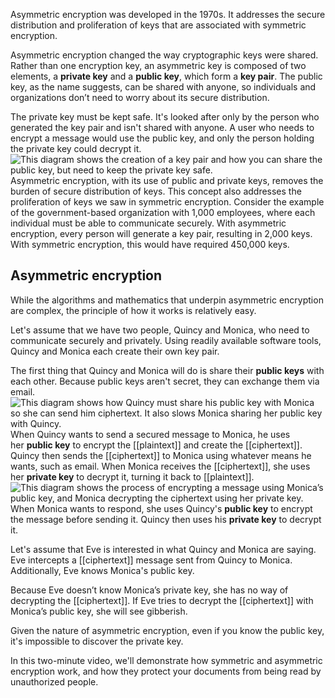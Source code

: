 Asymmetric encryption was developed in the 1970s. It addresses the secure distribution and proliferation of keys that are associated with symmetric encryption.

Asymmetric encryption changed the way cryptographic keys were shared. Rather than one encryption key, an asymmetric key is composed of two elements, a **private key** and a **public key**, which form a **key pair**. The public key, as the name suggests, can be shared with anyone, so individuals and organizations don’t need to worry about its secure distribution.

The private key must be kept safe. It's looked after only by the person who generated the key pair and isn't shared with anyone. A user who needs to encrypt a message would use the public key, and only the person holding the private key could decrypt it.![This diagram shows the creation of a key pair and how you can share the public key, but need to keep the private key safe.](https://learn.microsoft.com/en-us/training/wwl-sci/describe-concepts-of-cryptography/media/key-pair-generation.png)
Asymmetric encryption, with its use of public and private keys, removes the burden of secure distribution of keys. This concept also addresses the proliferation of keys we saw in symmetric encryption. Consider the example of the government-based organization with 1,000 employees, where each individual must be able to communicate securely. With asymmetric encryption, every person will generate a key pair, resulting in 2,000 keys. With symmetric encryption, this would have required 450,000 keys.
## Asymmetric encryption
While the algorithms and mathematics that underpin asymmetric encryption are complex, the principle of how it works is relatively easy.

Let's assume that we have two people, Quincy and Monica, who need to communicate securely and privately. Using readily available software tools, Quincy and Monica each create their own key pair.

The first thing that Quincy and Monica will do is share their **public keys** with each other. Because public keys aren't secret, they can exchange them via email.![This diagram shows how Quincy must share his public key with Monica so she can send him ciphertext. It also slows Monica sharing her public key with Quincy.](https://learn.microsoft.com/en-us/training/wwl-sci/describe-concepts-of-cryptography/media/asymmetric-public-key-sharing.png)
When Quincy wants to send a secured message to Monica, he uses her **public key** to encrypt the [[plaintext]] and create the [[ciphertext]]. Quincy then sends the [[ciphertext]] to Monica using whatever means he wants, such as email. When Monica receives the [[ciphertext]], she uses her **private key** to decrypt it, turning it back to [[plaintext]].![This diagram shows the process of encrypting a message using Monica’s public key, and Monica decrypting the ciphertext using her private key.](https://learn.microsoft.com/en-us/training/wwl-sci/describe-concepts-of-cryptography/media/asymmetric-encryption-process.png)
When Monica wants to respond, she uses Quincy's **public key** to encrypt the message before sending it. Quincy then uses his **private key** to decrypt it.

Let's assume that Eve is interested in what Quincy and Monica are saying. Eve intercepts a [[ciphertext]] message sent from Quincy to Monica. Additionally, Eve knows Monica's public key.

Because Eve doesn’t know Monica’s private key, she has no way of decrypting the [[ciphertext]]. If Eve tries to decrypt the [[ciphertext]] with Monica’s public key, she will see gibberish.

Given the nature of asymmetric encryption, even if you know the public key, it's impossible to discover the private key.

In this two-minute video, we'll demonstrate how symmetric and asymmetric encryption work, and how they protect your documents from being read by unauthorized people.